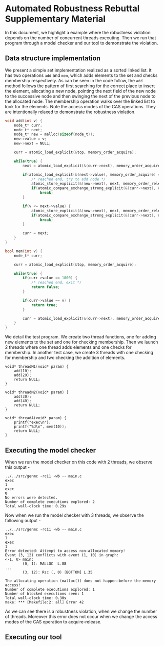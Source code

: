 # Automated Robustness Rebuttal Supplementary Material

In this document, we highlight a example where the robustness violation depends on the number of concurrent threads executing. Then we run that program through a model checker and our tool to demonstrate the violation.

## Data structure implementation

We present a simple set implementation realized as a sorted linked list. It has two operations `add` and `mem`, which adds elements to the set and checks membership respectively. As can be seen in the code follow, the `add` method follows the pattern of first searching for the correct place to insert the element, allocating a new node, pointing the next field of the new node to the successive node and then swinging the next of the previous node to the allocated node. The membership operation walks over the linked list to look for the elements. Note the access modes of the CAS operations. They are intentionally relaxed to demonstrate the robustness violation.

```c
void add(int v) {
	node_t* curr;
	node_t* next;
	node_t* new = malloc(sizeof(node_t));
	new->value = v;
	new->next = NULL;

	curr = atomic_load_explicit(&top, memory_order_acquire);

	while(true) {
		next = atomic_load_explicit(&(curr->next), memory_order_acquire);

		if(atomic_load_explicit(&(next->value), memory_order_acquire) == 1000) {
			/* reached end, try to add node */
			atomic_store_explicit(&(new->next), next, memory_order_release);
			if(atomic_compare_exchange_strong_explicit(&(curr->next), &next, new, memory_order_release, memory_order_relaxed))
				break;
		}

		if(v <= next->value) {
			atomic_store_explicit(&(new->next), next, memory_order_release);
			if(atomic_compare_exchange_strong_explicit(&(curr->next), &next, new, memory_order_release, memory_order_relaxed))
				break;
		}

		curr = next;
	}
}

bool mem(int v) {
	node_t* curr;

	curr = atomic_load_explicit(&top, memory_order_acquire);

	while(true) {
		if(curr->value == 1000) {
			/* reached end, exit */
			return false;
		}

		if(curr->value == v) {
			return true;
		}

		curr = atomic_load_explicit(&(curr->next), memory_order_acquire);
	}
}
```

We detail the test program. We create two thread functions, one for adding new elements to the set and one for checking membership. Then we launch 2 threads where one thread adds elements and one checks for membership. In another test case, we create 3 threads with one checking for membership and two checking the addition of elements. 

```
void* threadM1(void* param) {
	add(10);
	add(20);
	return NULL;
}

void* threadM2(void* param) {
	add(30);
	add(40);
	return NULL;
}

void* threadA(void* param) {
	printf("exec\n");
	printf("%d\n", mem(10));
	return NULL;
}
```

## Executing the model checker

When we run the model checker on this code with 2 threads, we observe this output - 

```
../../src/genmc -rc11 -wb -- main.c
exec
1
exec
0
No errors were detected.
Number of complete executions explored: 2
Total wall-clock time: 0.29s
```

Now when we run the model checker with 3 threads, we observe the following output -

```
../../src/genmc -rc11 -wb -- main.c
exec
1
exec
1
Error detected: Attempt to access non-allocated memory!
Event (3, 12) conflicts with event (1, 10) in graph:
<-1, 0> main:
        (0, 1): MALLOC  L.88
...
        (3, 12): Rsc (, 0) [BOTTOM] L.35

The allocating operation (malloc()) does not happen-before the memory access!
Number of complete executions explored: 1
Number of blocked executions seen: 1
Total wall-clock time: 0.30s
make: *** [Makefile:2: all] Error 42
```

As we can see there is a robustness violation, when we change the number of threads. Moreover this error does not occur when we change the access modes of the CAS operation to acquire-release.

## Executing our tool
